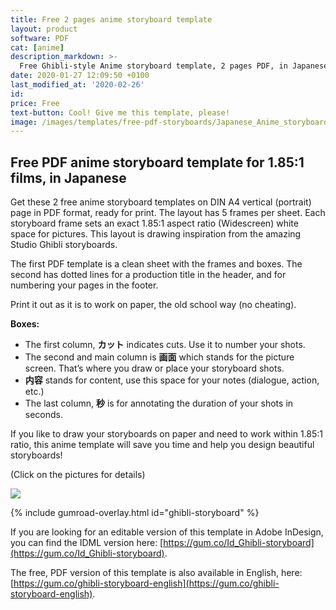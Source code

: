 ```yaml
---
title: Free 2 pages anime storyboard template
layout: product
software: PDF
cat: [anime]
description_markdown: >-
  Free Ghibli-style Anime storyboard template, 2 pages PDF, in Japanese, for 1.85:1 aspect ratio on A4 vertical.
date: 2020-01-27 12:09:50 +0100
last_modified_at: '2020-02-26'
id:
price: Free
text-button: Cool! Give me this template, please!
image: /images/templates/free-pdf-storyboards/Japanese_Anime_storyboard-template_1.85x1_A4-vertical.png
---
```


## Free PDF anime storyboard template for 1.85:1 films, in Japanese

Get these 2 free anime storyboard templates on DIN A4 vertical (portrait) page in PDF format, ready for print. The layout has 5 frames per sheet. Each storyboard frame sets an exact 1.85:1 aspect ratio (Widescreen) white space for pictures. This layout is drawing inspiration from the amazing Studio Ghibli storyboards.

The first PDF template is a clean sheet with the frames and boxes. The second has dotted lines for a production title in the header, and for numbering your pages in the footer.

Print it out as it is to work on paper, the old school way (no cheating).

**Boxes:**

- The first column, **カット** indicates cuts. Use it to number your shots.
- The second and main column is **画面** which stands for the picture screen. That’s where you draw or place your storyboard shots.
- **内容** stands for content, use this space for your notes (dialogue, action, etc.)
- The last column, **秒** is for annotating the duration of your shots in seconds.


If you like to draw your storyboards on paper and need to work within 1.85:1 ratio, this anime template will save you time and help you design beautiful storyboards!

<p class="tc f5 black-30 measure-wide lh-copy avenir">
(Click on the pictures for details)
</p>

<a href="https://gum.co/ghibli-storyboard" class="no-underline pv2 grow db"><img class="w-100" src="{{site.baseurl}}/images/templates/free-pdf-storyboards/Japanese_Anime_storyboard-template_1.85x1_A4-vertical.png"></a>

{% include gumroad-overlay.html id="ghibli-storyboard" %}

If you are looking for an editable version of this template in Adobe InDesign, you can find the IDML version here: [https://gum.co/Id_Ghibli-storyboard](https://gum.co/Id_Ghibli-storyboard).

The free, PDF version of this template is also available in English, here: [https://gum.co/ghibli-storyboard-english](https://gum.co/ghibli-storyboard-english).
